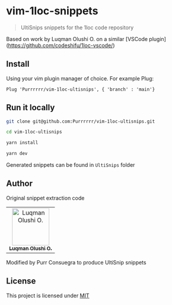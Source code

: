 # vim-1loc-snippets

> UltiSnips snippets for the 1loc code repository

Based on work by Luqman Olushi O. on a similar
[VSCode plugin]
(https://github.com/codeshifu/1loc-vscode/)

## Install

Using your vim plugin manager of choice. For example Plug:

```
Plug 'Purrrrrr/vim-1loc-ultisnips', { 'branch' : 'main'}
```

## Run it locally

```bash
git clone git@github.com:Purrrrrr/vim-1loc-ultisnips.git

cd vim-1loc-ultisnips

yarn install

yarn dev
```

Generated snippets can be found in `UltiSnips` folder

## Author


Original snippet extraction code
<table><tr><td align="center"><a href="https://twitter.com/codeshifu"><img src="https://avatars0.githubusercontent.com/u/5154605?v=4" width="100px;" alt="Luqman Olushi O."/><br /><sub><b>Luqman Olushi O.</b></sub></a></table>

Modified by Purr Consuegra to produce UltiSnip snippets

## License

This project is licensed under
[MIT](https://github.com/codeshifu/1loc-vscode/blob/main/extension/license.md)
